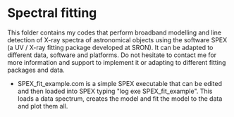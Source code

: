 # Spectral fitting
This folder contains my codes that perform broadband modelling and line detection of X-ray spectra of astronomical objects using the software SPEX (a UV / X-ray fitting package developed at SRON). It can be adapted to different data, software and platforms. Do not hesitate to contact me for more information and support to implement it or adapting to different fitting packages and data.

- SPEX_fit_example.com is a simple SPEX executable that can be edited and then loaded into SPEX typing "log exe SPEX_fit_example". This loads a data spectrum, creates the model and fit the model to the data and plot them all.
